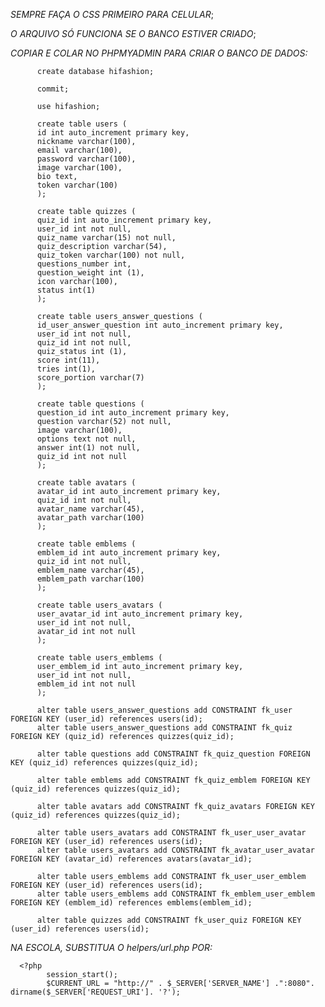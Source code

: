 *SEMPRE FAÇA O CSS PRIMEIRO PARA CELULAR*;

*O ARQUIVO SÓ FUNCIONA SE O BANCO ESTIVER CRIADO*;

*COPIAR E COLAR NO PHPMYADMIN PARA CRIAR O BANCO DE DADOS:*

          create database hifashion;
          
          commit;
          
          use hifashion;
          
          create table users (
          id int auto_increment primary key,
          nickname varchar(100),
          email varchar(100),
          password varchar(100),
          image varchar(100),
          bio text,
          token varchar(100)
          );

          create table quizzes (
          quiz_id int auto_increment primary key, 
          user_id int not null,
          quiz_name varchar(15) not null,
          quiz_description varchar(54),
          quiz_token varchar(100) not null,
          questions_number int,
          question_weight int (1),
          icon varchar(100),
          status int(1)
          );
      
          create table users_answer_questions (
          id_user_answer_question int auto_increment primary key,
          user_id int not null,
          quiz_id int not null,
          quiz_status int (1),
          score int(11),
          tries int(1),
          score_portion varchar(7)
          );
          
          create table questions (
          question_id int auto_increment primary key,
          question varchar(52) not null,
          image varchar(100),
          options text not null,
          answer int(1) not null,
          quiz_id int not null
          );
          
          create table avatars (
          avatar_id int auto_increment primary key,
          quiz_id int not null,
          avatar_name varchar(45),
          avatar_path varchar(100)
          );
          
          create table emblems (
          emblem_id int auto_increment primary key,
          quiz_id int not null,
          emblem_name varchar(45),
          emblem_path varchar(100)
          );
          
          create table users_avatars (
          user_avatar_id int auto_increment primary key,
          user_id int not null,
          avatar_id int not null
          );
          
          create table users_emblems (
          user_emblem_id int auto_increment primary key,  
          user_id int not null,
          emblem_id int not null
          );

          alter table users_answer_questions add CONSTRAINT fk_user FOREIGN KEY (user_id) references users(id);
          alter table users_answer_questions add CONSTRAINT fk_quiz FOREIGN KEY (quiz_id) references quizzes(quiz_id);
          
          alter table questions add CONSTRAINT fk_quiz_question FOREIGN KEY (quiz_id) references quizzes(quiz_id);

          alter table emblems add CONSTRAINT fk_quiz_emblem FOREIGN KEY (quiz_id) references quizzes(quiz_id);

          alter table avatars add CONSTRAINT fk_quiz_avatars FOREIGN KEY (quiz_id) references quizzes(quiz_id);
          
          alter table users_avatars add CONSTRAINT fk_user_user_avatar FOREIGN KEY (user_id) references users(id);
          alter table users_avatars add CONSTRAINT fk_avatar_user_avatar FOREIGN KEY (avatar_id) references avatars(avatar_id);
          
          alter table users_emblems add CONSTRAINT fk_user_user_emblem FOREIGN KEY (user_id) references users(id);
          alter table users_emblems add CONSTRAINT fk_emblem_user_emblem FOREIGN KEY (emblem_id) references emblems(emblem_id);
          
          alter table quizzes add CONSTRAINT fk_user_quiz FOREIGN KEY (user_id) references users(id);

 

*NA ESCOLA, SUBSTITUA O helpers/url.php POR:*

      <?php
            session_start();
            $CURRENT_URL = "http://" . $_SERVER['SERVER_NAME'] .":8080". dirname($_SERVER['REQUEST_URI']. '?');
